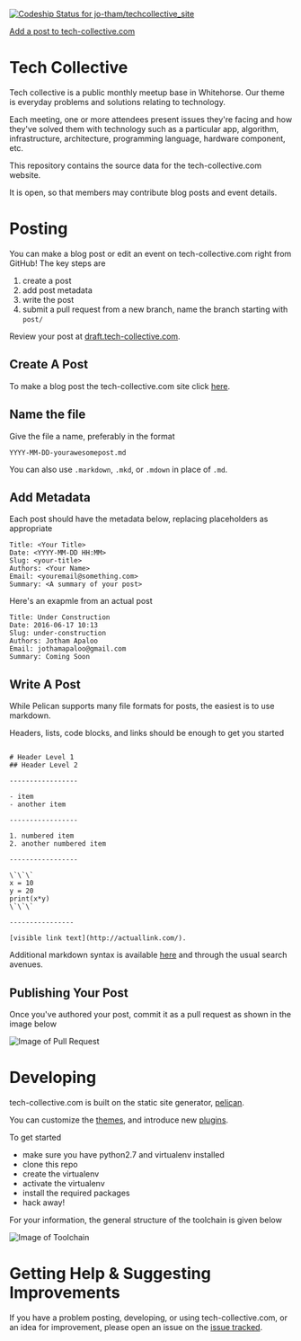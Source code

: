[![Codeship Status for jo-tham/techcollective_site](https://codeship.com/projects/adbc0860-16e2-0134-793d-3e8c5d75eee7/status?branch=master)](https://codeship.com/projects/158466)

[Add a post to tech-collective.com](https://github.com/jo-tham/techcollective_site/new/master/content/blog)

# Tech Collective

Tech collective is a public monthly meetup base in Whitehorse. Our theme is
everyday problems and solutions relating to technology.

Each meeting, one or more attendees present issues they're facing and how
they've solved them with technology such as a particular app, algorithm,
infrastructure, architecture, programming language, hardware component, etc.

This repository contains the source data for the tech-collective.com website.

It is open, so that members may contribute blog posts and event details.

# Posting

You can make a blog post or edit an event on tech-collective.com right from
GitHub! The key steps are

1. create a post
2. add post metadata
3. write the post
4. submit a pull request from a new branch, name the branch starting with `post/`

Review your post at [draft.tech-collective.com](http://draft.tech-collective.com).

## Create A Post

To make a blog post the tech-collective.com site click
[here](https://github.com/jo-tham/techcollective_site/new/master/content/blog).

## Name the file

Give the file a name, preferably in the format

`YYYY-MM-DD-yourawesomepost.md`

You can also use `.markdown`, `.mkd`, or `.mdown` in place of `.md`.

## Add Metadata

Each post should have the metadata below, replacing placeholders as appropriate

```
Title: <Your Title>
Date: <YYYY-MM-DD HH:MM>
Slug: <your-title>
Authors: <Your Name>
Email: <youremail@something.com>
Summary: <A summary of your post>
```

Here's an exapmle from an actual post

```
Title: Under Construction
Date: 2016-06-17 10:13
Slug: under-construction
Authors: Jotham Apaloo
Email: jothamapaloo@gmail.com
Summary: Coming Soon
```

## Write A Post

While Pelican supports many file formats for posts, the easiest is to use markdown.

Headers, lists, code blocks, and links should be enough to get you started

```

# Header Level 1
## Header Level 2

-----------------

- item
- another item

-----------------

1. numbered item
2. another numbered item

-----------------

\`\`\` 
x = 10
y = 20
print(x*y)
\`\`\`

----------------

[visible link text](http://actuallink.com/).

```

Additional markdown syntax is available
[here](https://guides.github.com/features/mastering-markdown/) and through the
usual search avenues.

## Publishing Your Post

Once you've authored your post, commit it as a pull request as shown in the
image below

![Image of Pull Request](https://raw.githubusercontent.com/jo-tham/techcollective_site/readme/content/images/publish.png)

# Developing

tech-collective.com is built on the static site generator,
[pelican](http://docs.getpelican.com/en/3.6.3/).

You can customize the [themes](https://github.com/getpelican/pelican-themes/),
and introduce new [plugins](https://github.com/getpelican/pelican-plugins).

To get started

- make sure you have python2.7 and virtualenv installed
- clone this repo
- create the virtualenv
- activate the virtualenv
- install the required packages
- hack away!

For your information, the general structure of the toolchain is given below

![Image of Toolchain](https://raw.githubusercontent.com/jo-tham/techcollective_site/readme/content/images/tech-collective-site-toolchain.png)

# Getting Help & Suggesting Improvements

If you have a problem posting, developing, or using tech-collective.com, or an
idea for improvement, please open an issue on the
[issue tracked](https://github.com/jo-tham/techcollective_site/issues).
